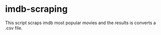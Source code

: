 # imdb-scraping
This script scraps imdb most popular movies and the results is converts a .csv file.
